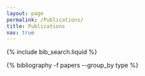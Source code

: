 ```yaml
---
layout: page
permalink: /Publications/
title: Publications
nav: true
---
```


<!-- _pages/publications.md -->

<!-- Bibsearch Feature -->

{% include bib_search.liquid %}

<div class="publications">

{% bibliography -f papers --group_by type %}

</div>
